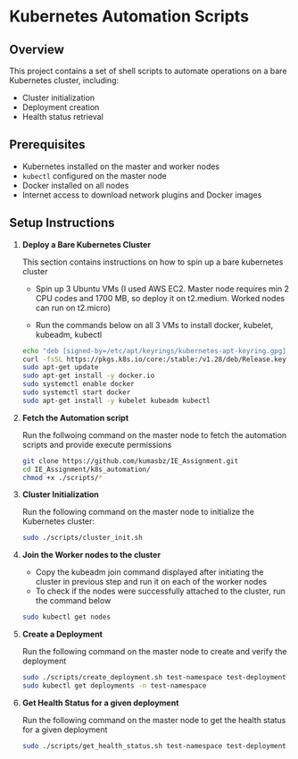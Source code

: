 # Kubernetes Automation Scripts


## Overview

This project contains a set of shell scripts to automate operations on a bare Kubernetes cluster, including:
- Cluster initialization
- Deployment creation
- Health status retrieval

## Prerequisites

- Kubernetes installed on the master and worker nodes
- `kubectl` configured on the master node
- Docker installed on all nodes
- Internet access to download network plugins and Docker images

## Setup Instructions

1. **Deploy a Bare Kubernetes Cluster**

   This section contains instructions on how to spin up a bare kubernetes cluster
   
   - Spin up 3 Ubuntu VMs (I used AWS EC2. Master node requires min 2 CPU codes and 1700 MB, so deploy it on t2.medium. Worked nodes can run on t2.micro)

   - Run the commands below on all 3 VMs to install docker, kubelet, kubeadm, kubectl

   ```bash
   echo "deb [signed-by=/etc/apt/keyrings/kubernetes-apt-keyring.gpg] https://pkgs.k8s.io/core:/stable:/v1.28/deb/ /" | sudo tee /etc/apt/sources.list.d/kubernetes.list
   curl -fsSL https://pkgs.k8s.io/core:/stable:/v1.28/deb/Release.key | sudo gpg --dearmor -o /etc/apt/keyrings/kubernetes-apt-keyring.gpg
   sudo apt-get update
   sudo apt-get install -y docker.io
   sudo systemctl enable docker
   sudo systemctl start docker
   sudo apt-get install -y kubelet kubeadm kubectl

2. **Fetch the Automation script**

   Run the follwoing command on the master node to fetch the automation scripts and provide execute permissions
   
   ```bash
   git clone https://github.com/kumasbz/IE_Assignment.git
   cd IE_Assignment/k8s_automation/
   chmod +x ./scripts/*


3. **Cluster Initialization**

   Run the following command on the master node to initialize the Kubernetes cluster:

   ```bash
   sudo ./scripts/cluster_init.sh

4. **Join the Worker nodes to the cluster**

   - Copy the kubeadm join command displayed after initiating the cluster in previous step and run it on each of the worker nodes
   - To check if the nodes were successfully attached to the cluster, run the command below

   ```bash
   sudo kubectl get nodes


5. **Create a Deployment**

   Run the following command on the master node to create and verify the deployment

   ```bash
   sudo ./scripts/create_deployment.sh test-namespace test-deployment nginx:latest 100m 500m 128Mi 512Mi 80 50
   sudo kubectl get deployments -n test-namespace


6. **Get Health Status for a given deployment**

   Run the following command on the master node to get the health status for a given deployment

   ```bash
   sudo ./scripts/get_health_status.sh test-namespace test-deployment
